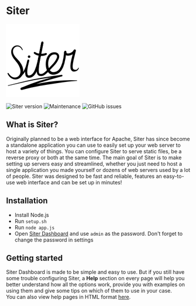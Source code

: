 # Siter

![Siter logo][logo]

![Siter version](https://img.shields.io/badge/Siter-beta-orange?style=flat-square)
![Maintenance](https://img.shields.io/maintenance/yes/2023?style=flat-square)
![GitHub issues](https://img.shields.io/github/issues/MStefan99/Siter?style=flat-square)

## What is Siter?
Originally planned to be a web interface for Apache, Siter has since become
a standalone application you can use to easily set up your web server to
host a variety of things. You can configure Siter to serve static files,
be a reverse proxy or both at the same time. The main goal of Siter is to
make setting up servers easy and streamlined, whether you just need to
host a single application you made yourself or dozens of web servers
used by a lot of people. Siter was designed to be fast and reliable,
features an easy-to-use web interface and can be set up in minutes!

## Installation
- Install Node.js
- Run `setup.sh`
- Run `node app.js`
- Open [Siter Dashboard][dashboard] and use `admin` as the password. Don't forget to change the password in settings

## Getting started
Siter Dashboard is made to be simple and easy to use. But if you still have
some trouble configuring Siter, a **Help** section on every page 
will help you better understand how all the options work, provide you
with examples on using them and give some tips on which of them 
to use in your case.  
You can also view help pages in HTML format [here][help].


[logo]: frontend/public/img/logo_200x200px.png
[dashboard]: http://siter.localhost
[help]: frontend/public/help

